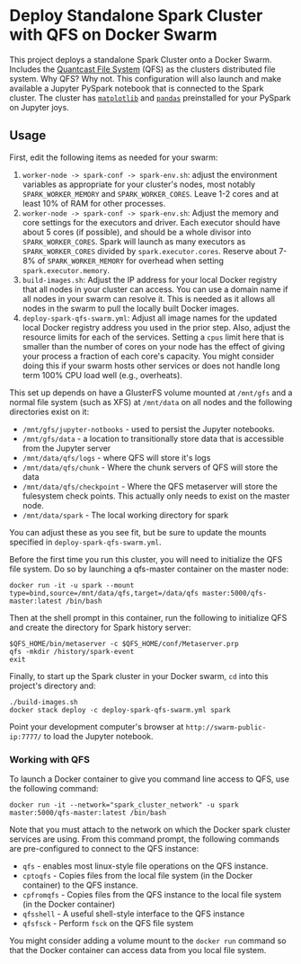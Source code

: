# Deploy Standalone Spark Cluster with QFS on Docker Swarm
This project deploys a standalone Spark Cluster onto a Docker Swarm. Includes the [Quantcast File System](https://github.com/quantcast/qfs) (QFS) as the clusters distributed file system. Why QFS? Why not. This configuration will also launch and make available a Jupyter PySpark notebook that is connected to the Spark cluster. The cluster has [`matplotlib`](https://matplotlib.org) and [`pandas`](https://pandas.pydata.org) preinstalled for your PySpark on Jupyter joys.

## Usage
First, edit the following items as needed for your swarm:

1. `worker-node -> spark-conf -> spark-env.sh`: adjust the environment variables as appropriate for your cluster's nodes, most notably `SPARK_WORKER_MEMORY` and `SPARK_WORKER_CORES`. Leave 1-2 cores and at least 10% of RAM for other processes.
2. `worker-node -> spark-conf -> spark-env.sh`: Adjust the memory and core settings for the executors and driver. Each executor should have about 5 cores (if possible), and should be a whole divisor into `SPARK_WORKER_CORES`. Spark will launch as many executors as `SPARK_WORKER_CORES` divided by `spark.executor.cores`. Reserve about 7-8% of `SPARK_WORKER_MEMORY` for overhead when setting `spark.executor.memory`.
3. `build-images.sh`: Adjust the IP address for your local Docker registry that all nodes in your cluster can access. You can use a domain name if all nodes in your swarm can resolve it. This is needed as it allows all nodes in the swarm to pull the locally built Docker images.
4. `deploy-spark-qfs-swarm.yml`: Adjust all image names for the updated local Docker registry address you used in the prior step. Also, adjust the resource limits for each of the services. Setting a `cpus` limit here that is smaller than the number of cores on your node has the effect of giving your process a fraction of each core's capacity. You might consider doing this if your swarm hosts other services or does not handle long term 100% CPU load well (e.g., overheats). 

This set up depends on have a GlusterFS volume mounted at `/mnt/gfs` and a normal file system (such as XFS) at `/mnt/data` on all nodes and the following directories exist on it:

* `/mnt/gfs/jupyter-notbooks` - used to persist the Jupyter notebooks. 
* `/mnt/gfs/data` - a location to transitionally store data that is accessible from the Jupyter server
* `/mnt/data/qfs/logs` - where QFS will store it's logs
* `/mnt/data/qfs/chunk` - Where the chunk servers of QFS will store the data
* `/mnt/data/qfs/checkpoint` - Where the QFS metaserver will store the fulesystem check points. This actually only needs to exist on the master node.
* `/mnt/data/spark` - The local working directory for spark

You can adjust these as you see fit, but be sure to update the mounts specified in `deploy-spark-qfs-swarm.yml`. 

Before the first time you run this cluster, you will need to initialize the QFS file system. Do so by launching a qfs-master container on the master node:
```
docker run -it -u spark --mount type=bind,source=/mnt/data/qfs,target=/data/qfs master:5000/qfs-master:latest /bin/bash
```
Then at the shell prompt in this container, run the following to initialize QFS and create the directory for Spark history server:
```
$QFS_HOME/bin/metaserver -c $QFS_HOME/conf/Metaserver.prp
qfs -mkdir /history/spark-event
exit
```

Finally, to start up the Spark cluster in your Docker swarm, `cd` into this project's directory and:
```
./build-images.sh
docker stack deploy -c deploy-spark-qfs-swarm.yml spark
```

Point your development computer's browser at `http://swarm-public-ip:7777/` to load the Jupyter notebook.

### Working with QFS
To launch a Docker container to give you command line access to QFS, use the following command:
```
docker run -it --network="spark_cluster_network" -u spark master:5000/qfs-master:latest /bin/bash
```
Note that you must attach to the network on which the Docker spark cluster services are using. From this command prompt, the following commands are pre-configured to connect to the QFS instance:

* `qfs` - enables most linux-style file operations on the QFS instance.
* `cptoqfs` - Copies files from the local file system (in the Docker container) to the QFS instance.
* `cpfromqfs` - Copies files from the QFS instance to the local file system (in the Docker container)
* `qfsshell` - A useful shell-style interface to the QFS instance
* `qfsfsck` - Perform `fsck` on the QFS file system

You might consider adding a volume mount to the `docker run` command so that the Docker container can access data from you local file system.

